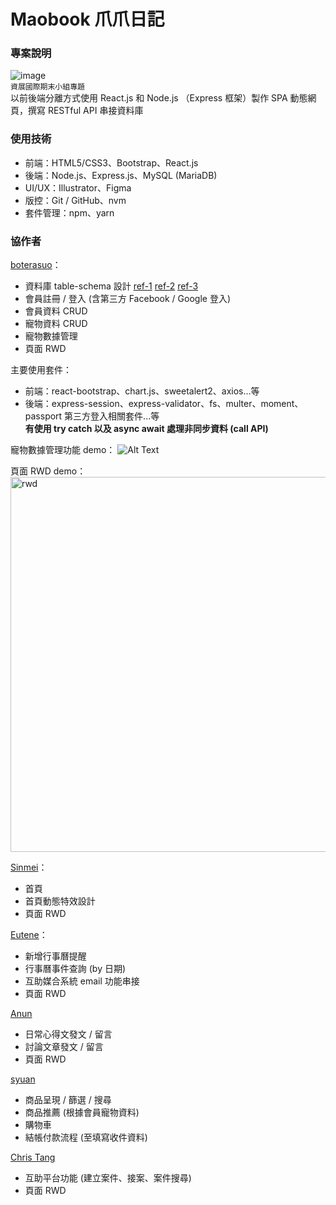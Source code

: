 # Maobook 爪爪日記

### 專案說明

![image](https://i.imgur.com/Bon5q2q.png)  
`資展國際期末小組專題`  
以前後端分離方式使用 React.js 和 Node.js （Express 框架）製作 SPA 動態網頁，撰寫 RESTful API 串接資料庫

### 使用技術

- 前端：HTML5/CSS3、Bootstrap、React.js
- 後端：Node.js、Express.js、MySQL (MariaDB)
- UI/UX：Illustrator、Figma
- 版控：Git / GitHub、nvm
- 套件管理：npm、yarn

### 協作者

[boterasuo](https://github.com/boterasuo)：

- 資料庫 table-schema 設計 [ref-1](https://drawsql.app/maobook/diagrams/maobook-users-ecommerce) [ref-2](https://drawsql.app/maobook/diagrams/maobook-pet-data-schedule) [ref-3](https://drawsql.app/maobook/diagrams/maobook-users-social-case)
- 會員註冊 / 登入 (含第三方 Facebook / Google 登入)
- 會員資料 CRUD
- 寵物資料 CRUD
- 寵物數據管理
- 頁面 RWD

主要使用套件：

- 前端：react-bootstrap、chart.js、sweetalert2、axios...等
- 後端：express-session、express-validator、fs、multer、moment、passport 第三方登入相關套件...等  
  **有使用 try catch 以及 async await 處理非同步資料 (call API)**

寵物數據管理功能 demo：
![Alt Text](https://i.imgur.com/rAdzKEy.gif)

頁面 RWD demo：
<img alt="rwd" src="https://i.imgur.com/GqcQpMw.png" width="600">

[Sinmei](https://github.com/Jonawonabanana)：

- 首頁
- 首頁動態特效設計
- 頁面 RWD

[Eutene](https://github.com/Eutene)：

- 新增行事曆提醒
- 行事曆事件查詢 (by 日期)
- 互助媒合系統 email 功能串接
- 頁面 RWD

[Anun](https://github.com/Ben-Buli)

- 日常心得文發文 / 留言
- 討論文章發文 / 留言
- 頁面 RWD

[syuan](https://github.com/dummiss)

- 商品呈現 / 篩選 / 搜尋
- 商品推薦 (根據會員寵物資料)
- 購物車
- 結帳付款流程 (至填寫收件資料)

[Chris Tang](https://github.com/Tangent0610)

- 互助平台功能 (建立案件、接案、案件搜尋)
- 頁面 RWD
